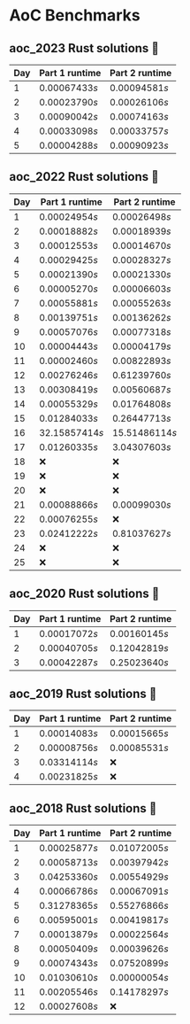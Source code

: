 # AoC Benchmarks
## aoc_2023 Rust solutions 🤠 
| Day | Part 1 runtime | Part 2 runtime |
| --- | --- | --- |
|1|0.00067433*s*|0.00094581*s*|
|2|0.00023790*s*|0.00026106*s*|
|3|0.00090042*s*|0.00074163*s*|
|4|0.00033098*s*|0.00033757*s*|
|5|0.00004288*s*|0.00090923*s*|

## aoc_2022 Rust solutions 🤠 
| Day | Part 1 runtime | Part 2 runtime |
| --- | --- | --- |
|1|0.00024954*s*|0.00026498*s*|
|2|0.00018882*s*|0.00018939*s*|
|3|0.00012553*s*|0.00014670*s*|
|4|0.00029425*s*|0.00028327*s*|
|5|0.00021390*s*|0.00021330*s*|
|6|0.00005270*s*|0.00006603*s*|
|7|0.00055881*s*|0.00055263*s*|
|8|0.00139751*s*|0.00136262*s*|
|9|0.00057076*s*|0.00077318*s*|
|10|0.00004443*s*|0.00004179*s*|
|11|0.00002460*s*|0.00822893*s*|
|12|0.00276246*s*|0.61239760*s*|
|13|0.00308419*s*|0.00560687*s*|
|14|0.00055329*s*|0.01764808*s*|
|15|0.01284033*s*|0.26447713*s*|
|16|32.15857414*s*|15.51486114*s*|
|17|0.01260335*s*|3.04307603*s*|
|18|❌|❌|
|19|❌|❌|
|20|❌|❌|
|21|0.00088866*s*|0.00099030*s*|
|22|0.00076255*s*|❌|
|23|0.02412222*s*|0.81037627*s*|
|24|❌|❌|
|25|❌|❌|

## aoc_2020 Rust solutions 🤠 
| Day | Part 1 runtime | Part 2 runtime |
| --- | --- | --- |
|1|0.00017072*s*|0.00160145*s*|
|2|0.00040705*s*|0.12042819*s*|
|3|0.00042287*s*|0.25023640*s*|

## aoc_2019 Rust solutions 🤠 
| Day | Part 1 runtime | Part 2 runtime |
| --- | --- | --- |
|1|0.00014083*s*|0.00015665*s*|
|2|0.00008756*s*|0.00085531*s*|
|3|0.03314114*s*|❌|
|4|0.00231825*s*|❌|

## aoc_2018 Rust solutions 🤠 
| Day | Part 1 runtime | Part 2 runtime |
| --- | --- | --- |
|1|0.00025877*s*|0.01072005*s*|
|2|0.00058713*s*|0.00397942*s*|
|3|0.04253360*s*|0.00554929*s*|
|4|0.00066786*s*|0.00067091*s*|
|5|0.31278365*s*|0.55276866*s*|
|6|0.00595001*s*|0.00419817*s*|
|7|0.00013879*s*|0.00022564*s*|
|8|0.00050409*s*|0.00039626*s*|
|9|0.00074343*s*|0.07520899*s*|
|10|0.01030610*s*|0.00000054*s*|
|11|0.00205546*s*|0.14178297*s*|
|12|0.00027608*s*|❌|

